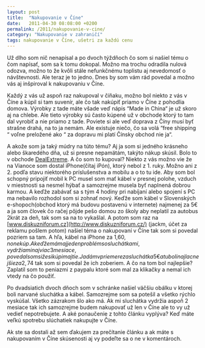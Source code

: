 ```yaml
---
layout: post
title:  "Nakupovanie v Číne"
date:   2011-04-30 08:08:00 +0200
permalink: /2011/nakupovanie-v-cine/
category: "Nakupovanie v zahraničí"
tags: nakupovanie v Číne, ušetri za každú cenu
---
```

Už dlho som nič nenapísal a po dvoch týždňoch čo som si našiel tému o čom napísať, som sa k tomu dokopal. Možno ma trochu odradila nulová odozva, možno to že kvôli stále nefunkčnému toplistu aj nevedomosť o návštevnosti. Ale teraz je to jedno. Dnes by som vám rád povedal a možno vás aj inšpiroval k nakupovaniu v Číne.

Každý z vás už aspoň raz nakupoval v číňaku, možno bol niekto z vás v Číne a kúpil si tam suvenír, ale čo tak nakúpiť priamo v Číne z pohodlia domova. Výrobky z tade máte všade veď nápis “Made in China“ je už skoro aj na chlebe. Ale tieto výrobky sú často kúpené už v obchode ktorý to tam dal vyrobiť a nie priamo z tade. Poviete si ale veď doprava z Číny musí byť strašne drahá, na to ja nemám. Ale existuje niečo, čo sa volá “free shipping “ voľne preložené ako “ za dopravu mi platí Čínsky obchod nie ja“.

A akože som ja taký múdry na túto tému? Aj ja som si jedného krásneho alebo škaredého dňa, už si presne nepamätám, takýto nákup skúsil. Bolo to v obchode [DealExtreme](https://www.dx.com/). A čo som to kupoval? Niekto z vás možno vie že na Vianoce som dostal iPhone(čítaj iPón), ktorý nebol z 1. ruky. Možno ani z 2. podľa stavu niektorého príslušenstva a mobilu a o to tu ide. Aby som bol schopný pripojiť mobil k PC musel som mať kábel v presnej polohe, vzduch v miestnosti sa nesmel hýbať a samozrejme musela byť naplnená dobrou karmou. A keďže zabávať sa s tým 4 hodiny pri nabíjaní alebo spojení s PC ma nebavilo rozhodol som si zohnať nový. Keďže som kábel v Slovenských e-shopoch(obchod ktorý má budovu postavenú v internete) najmenej za 5€ a ja som človek čo račej pôjde pešo domou zo školy aby neplatil za autobus 2krát za deň, tak som sa na to vykašlal. A potom som raz na [www.diskuzniforum.cz](http://www.diskuzniforum.cz/) (jackm, účet za reklamu pošlem potom) našiel téma o nakupovaní v Číne tak som si povedal pozriem sa tam. A hľa, kábel na iPhone za 1,60$, no nekúp. A keďže mám aj jeden problém so sluchátkami, vydržia mi najviac 3 mesiace, povedal som si že si kúpim aj tie. Ja dám v priemere za sluchátka 5€ a tu boli najlacnejšie za 2,74$ tak som si povedal že ich zoberiem. A čo na tom bol najlepšie? Zaplatil som to peniazmi z paypalu ktoré som mal za klikačky a nemal ich vtedy na čo použiť.

Po dvadsiatich dvoch dňoch som v schránke našiel väčšiu obálku v ktorej boli narvané sluchátka a kábel. Samozrejme som sa potešil a všetko rýchlo vyskúšal. Všetko zázrakom šlo ako má. Ak mi sluchátka vydržia aspoň 2 mesiace tak ich samozrejme budem nakupovať už len v Číne ale to vy už vedieť nepotrebujete. A aké ponaučenie z tohto článku vyplýva? Keď máte veľkú spotrebu slúchatiek nakupujte v Číne.

Ak ste sa dostali až sem ďakujem za prečítanie článku a ak máte s nakupovaním v Číne skúsenosti aj vy podeľte sa o ne v komentároch.

